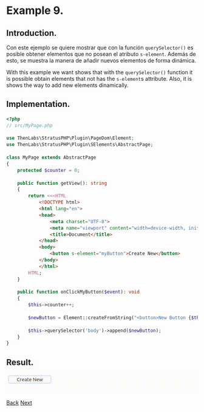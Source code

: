 
# Example 9.

## Introduction.

Con este ejemplo se quiere mostrar que con la función `querySelector()` es posible obtener elementos que no posean el atributo `s-element`. Además de esto, se muestra la manera de añadir nuevos elementos de forma dinámica.

With this example we want shows that with the `querySelector()` function it is possible obtain elements that not has the `s-element`s attribute. Also, it is shows the way to add new elements dinamically.

## Implementation.

```php
<?php
// src/MyPage.php

use ThenLabs\StratusPHP\Plugin\PageDom\Element;
use ThenLabs\StratusPHP\Plugin\SElements\AbstractPage;

class MyPage extends AbstractPage
{
    protected $counter = 0;

    public function getView(): string
    {
        return <<<HTML
            <!DOCTYPE html>
            <html lang="en">
            <head>
                <meta charset="UTF-8">
                <meta name="viewport" content="width=device-width, initial-scale=1.0">
                <title>Document</title>
            </head>
            <body>
                <button s-element="myButton">Create New</button>
            </body>
            </html>
        HTML;
    }

    public function onClickMyButton($event): void
    {
        $this->counter++;

        $newButton = Element::createFromString("<button>New Button {$this->counter}</button>");

        $this->querySelector('body')->append($newButton);
    }
}
```

## Result.

![](result.gif)

<a class="float-left" href="../8/example.md">Back</a>
<a class="float-right" href="../10/example.md">Next</a>
